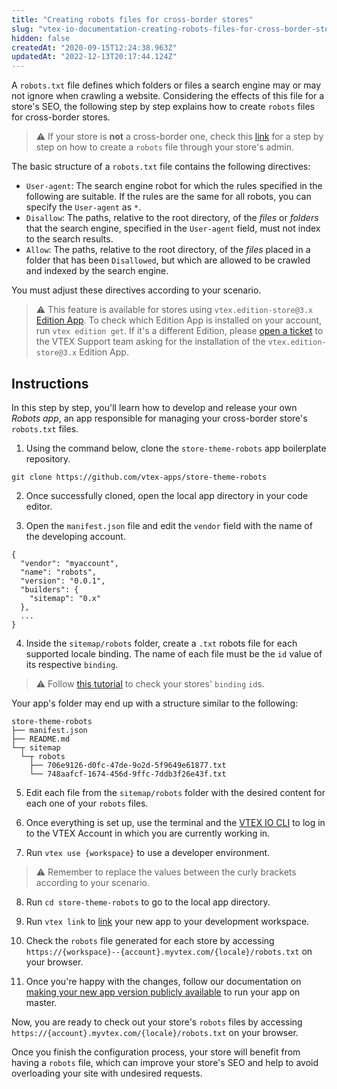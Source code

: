 ```yaml
---
title: "Creating robots files for cross-border stores"
slug: "vtex-io-documentation-creating-robots-files-for-cross-border-stores"
hidden: false
createdAt: "2020-09-15T12:24:38.963Z"
updatedAt: "2022-12-13T20:17:44.124Z"
---
```

A `robots.txt` file defines which folders or files a search engine may or may not ignore when crawling a website. Considering the effects of this file for a store's SEO, the following step by step explains how to create `robots` files for cross-border stores.

>⚠️ If your store is **not** a cross-border one, check this [link](https://help.vtex.com/tutorial/google-search-console-tracking-robots-txt--tutorials_574?locale=en) for a step by step on how to create a `robots` file through your store's admin.

The basic structure of a `robots.txt` file contains the following directives:

- `User-agent`: The search engine robot for which the rules specified in the following are suitable. If the rules are the same for all robots, you can specify the `User-agent` as `*`.
- `Disallow`:  The paths, relative to the root directory, of the *files* or *folders* that the search engine, specified in the `User-agent` field, must not index to the search results.
- `Allow`: The paths, relative to the root directory, of the *files* placed in a folder that has been `Disallowed`, but which are allowed to be crawled and indexed by the search engine.

You must adjust these directives according to your scenario.

>⚠️ This feature is available for stores using `vtex.edition-store@3.x` [Edition App](https://developers.vtex.com/docs/guides/vtex-io-documentation-edition-app/). To check which Edition App is installed on your account, run `vtex edition get`. If it's a different Edition, please [open a ticket](https://help-tickets.vtex.com/smartlink/sso/login/zendesk) to the VTEX Support team asking for the installation of the `vtex.edition-store@3.x` Edition App.

## Instructions

In this step by step, you'll learn how to develop and release your own *Robots app*, an app responsible for managing your cross-border store's `robots.txt` files.

1. Using the command below, clone the `store-theme-robots` app boilerplate repository.

```
git clone https://github.com/vtex-apps/store-theme-robots
```

2. Once successfully cloned, open the local app directory in your code editor.

3. Open the `manifest.json` file and edit the `vendor` field with the name of the developing account.

```
{ 
  "vendor": "myaccount",
  "name": "robots",
  "version": "0.0.1",
  "builders": {
    "sitemap": "0.x"
  },
  ...
}
```

4. Inside the `sitemap/robots` folder, create a `.txt` robots file for each supported locale binding. The name of each file must be the `id` value of its respective `binding`.

>⚠️ Follow [this tutorial](https://developers.vtex.com/docs/guides/checking-your-stores-binding-id) to check your stores' `binding` `id`s.

Your app's folder may end up with a structure similar to the following:

```
store-theme-robots
├── manifest.json
├── README.md
└─┬ sitemap
  └─┬ robots
    ├── 706e9126-d0fc-47de-9o2d-5f9649e61877.txt
    └── 748aafcf-1674-456d-9ffc-7ddb3f26e43f.txt
```

5. Edit each file from the `sitemap/robots` folder with the desired content for each one of your `robots` files.

6. Once everything is set up, use the terminal and the [VTEX IO CLI](https://developers.vtex.com/docs/guides/vtex-io-documentation-vtex-io-cli-installation-and-command-reference/) to log in to the VTEX Account in which you are currently working in.

7. Run `vtex use {workspace}` to use a developer environment.

>⚠️ Remember to replace the values between the curly brackets according to your scenario.

8. Run `cd store-theme-robots` to go to the local app directory.

9. Run `vtex link` to [link](https://developers.vtex.com/docs/guides/vtex-io-documentation-linking-an-app/) your new app to your development workspace.

10. Check the `robots` file generated for each store by accessing `https://{workspace}--{account}.myvtex.com/{locale}/robots.txt` on your browser.

11. Once you're happy with the changes, follow our documentation on [making your new app version publicly available](https://developers.vtex.com/docs/guides/vtex-io-documentation-making-your-new-app-version-publicly-available/) to run your app on master.

Now, you are ready to check out your store's `robots` files by accessing `https://{account}.myvtex.com/{locale}/robots.txt` on your browser.

Once you finish the configuration process, your store will benefit from having a `robots` file, which can improve your store's SEO and help to avoid overloading your site with undesired requests.
